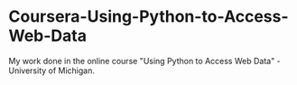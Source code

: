 # Coursera-Using-Python-to-Access-Web-Data
My work done in the online course "Using Python to Access Web Data" - University of Michigan.
